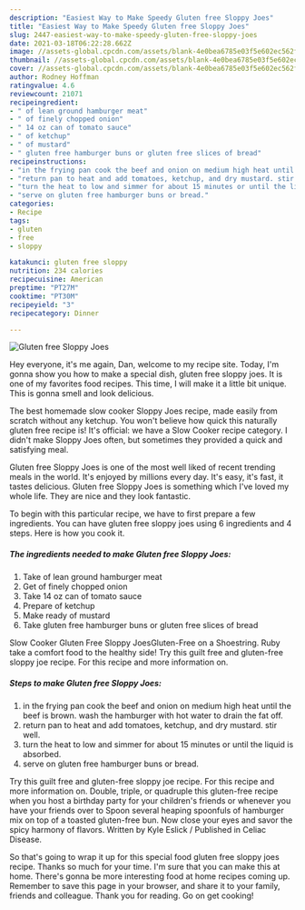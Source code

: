 ```yaml
---
description: "Easiest Way to Make Speedy Gluten free Sloppy Joes"
title: "Easiest Way to Make Speedy Gluten free Sloppy Joes"
slug: 2447-easiest-way-to-make-speedy-gluten-free-sloppy-joes
date: 2021-03-18T06:22:28.662Z
image: //assets-global.cpcdn.com/assets/blank-4e0bea6785e03f5e602ec562f230caae08da540cada707380b4fe1bbebba43da.png
thumbnail: //assets-global.cpcdn.com/assets/blank-4e0bea6785e03f5e602ec562f230caae08da540cada707380b4fe1bbebba43da.png
cover: //assets-global.cpcdn.com/assets/blank-4e0bea6785e03f5e602ec562f230caae08da540cada707380b4fe1bbebba43da.png
author: Rodney Hoffman
ratingvalue: 4.6
reviewcount: 21071
recipeingredient:
- " of lean ground hamburger meat"
- " of finely chopped onion"
- " 14 oz can of tomato sauce"
- " of ketchup"
- " of mustard"
- " gluten free hamburger buns or gluten free slices of bread"
recipeinstructions:
- "in the frying pan cook the beef and onion on medium high heat until the beef is brown. wash the hamburger with hot water to drain the fat off."
- "return pan to heat and add tomatoes, ketchup, and dry mustard. stir well."
- "turn the heat to low and simmer for about 15 minutes or until the liquid is absorbed."
- "serve on gluten free hamburger buns or bread."
categories:
- Recipe
tags:
- gluten
- free
- sloppy

katakunci: gluten free sloppy 
nutrition: 234 calories
recipecuisine: American
preptime: "PT27M"
cooktime: "PT30M"
recipeyield: "3"
recipecategory: Dinner

---
```



![Gluten free Sloppy Joes](//assets-global.cpcdn.com/assets/blank-4e0bea6785e03f5e602ec562f230caae08da540cada707380b4fe1bbebba43da.png)

Hey everyone, it's me again, Dan, welcome to my recipe site. Today, I'm gonna show you how to make a special dish, gluten free sloppy joes. It is one of my favorites food recipes. This time, I will make it a little bit unique. This is gonna smell and look delicious.

The best homemade slow cooker Sloppy Joes recipe, made easily from scratch without any ketchup. You won&#39;t believe how quick this naturally gluten free recipe is! It&#39;s official: we have a Slow Cooker recipe category. I didn&#39;t make Sloppy Joes often, but sometimes they provided a quick and satisfying meal.

Gluten free Sloppy Joes is one of the most well liked of recent trending meals in the world. It's enjoyed by millions every day. It's easy, it's fast, it tastes delicious. Gluten free Sloppy Joes is something which I've loved my whole life. They are nice and they look fantastic.


To begin with this particular recipe, we have to first prepare a few ingredients. You can have gluten free sloppy joes using 6 ingredients and 4 steps. Here is how you cook it.

<!--inarticleads1-->

##### The ingredients needed to make Gluten free Sloppy Joes:

1. Take  of lean ground hamburger meat
1. Get  of finely chopped onion
1. Take  14 oz can of tomato sauce
1. Prepare  of ketchup
1. Make ready  of mustard
1. Take  gluten free hamburger buns or gluten free slices of bread


Slow Cooker Gluten Free Sloppy JoesGluten-Free on a Shoestring. Ruby take a comfort food to the healthy side! Try this guilt free and gluten-free sloppy joe recipe. For this recipe and more information on. 

<!--inarticleads2-->

##### Steps to make Gluten free Sloppy Joes:

1. in the frying pan cook the beef and onion on medium high heat until the beef is brown. wash the hamburger with hot water to drain the fat off.
1. return pan to heat and add tomatoes, ketchup, and dry mustard. stir well.
1. turn the heat to low and simmer for about 15 minutes or until the liquid is absorbed.
1. serve on gluten free hamburger buns or bread.


Try this guilt free and gluten-free sloppy joe recipe. For this recipe and more information on. Double, triple, or quadruple this gluten-free recipe when you host a birthday party for your children&#39;s friends or whenever you have your friends over to Spoon several heaping spoonfuls of hamburger mix on top of a toasted gluten-free bun. Now close your eyes and savor the spicy harmony of flavors. Written by Kyle Eslick / Published in Celiac Disease. 

So that's going to wrap it up for this special food gluten free sloppy joes recipe. Thanks so much for your time. I'm sure that you can make this at home. There's gonna be more interesting food at home recipes coming up. Remember to save this page in your browser, and share it to your family, friends and colleague. Thank you for reading. Go on get cooking!
